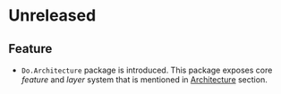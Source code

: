# Unreleased

## Feature

- `Do.Architecture` package is introduced. This package exposes core _feature_
  and _layer_ system that is mentioned in
  [Architecture](../architecture/README.md) section.
